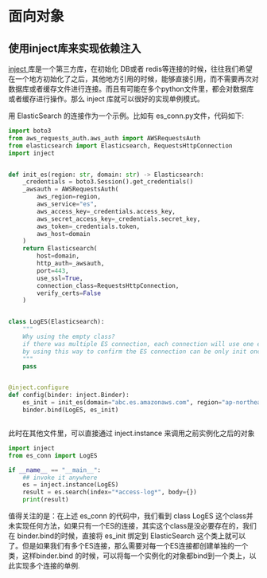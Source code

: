 # 面向对象

## 使用inject库来实现依赖注入

[inject ](https://github.com/ivankorobkov/python-inject)库是一个第三方库，在初始化 DB或者 redis等连接的时候，往往我们希望在一个地方初始化了之后，其他地方引用的时候，能够直接引用，而不需要再次对数据库或者缓存文件进行连接。而且有可能在多个python文件里，都会对数据库或者缓存进行操作。那么 inject 库就可以很好的实现单例模式。

用 ElasticSearch 的连接作为一个示例。比如有 es_conn.py文件，代码如下:

```python
import boto3
from aws_requests_auth.aws_auth import AWSRequestsAuth
from elasticsearch import Elasticsearch, RequestsHttpConnection
import inject


def init_es(region: str, domain: str) -> Elasticsearch:
    _credentials = boto3.Session().get_credentials()
    _awsauth = AWSRequestsAuth(
        aws_region=region,
        aws_service="es",
        aws_access_key=_credentials.access_key,
        aws_secret_access_key=_credentials.secret_key,
        aws_token=_credentials.token,
        aws_host=domain
    )
    return Elasticsearch(
        host=domain,
        http_auth=_awsauth,
        port=443,
        use_ssl=True,
        connection_class=RequestsHttpConnection,
        verify_certs=False
    )


class LogES(Elasticsearch):
    """
    Why using the empty class?
    if there was multiple ES connection, each connection will use one empty class,
    by using this way to confirm the ES connection can be only init once.
    """
    pass


@inject.configure
def config(binder: inject.Binder):
    es_init = init_es(domain="abc.es.amazonaws.com", region="ap-northeast-1")
    binder.bind(LogES, es_init)



```

此时在其他文件里，可以直接通过 inject.instance 来调用之前实例化之后的对象

```python
import inject
from es_conn import LogES

if __name__ == "__main__":
    ## invoke it anywhere
    es = inject.instance(LogES)
    result = es.search(index="*access-log*", body={})
    print(result)

```

值得关注的是：在上述 es_conn 的代码中，我们看到 class LogES 这个class并未实现任何方法，如果只有一个ES的连接，其实这个class是没必要存在的，我们在 binder.bind的时候，直接将 es_init 绑定到 ElasticSearch 这个类上就可以了。但是如果我们有多个ES连接，那么需要对每一个ES连接都创建单独的一个类，这样binder.bind 的时候，可以将每一个实例化的对象都bind到一个类上，以此实现多个连接的单例.

